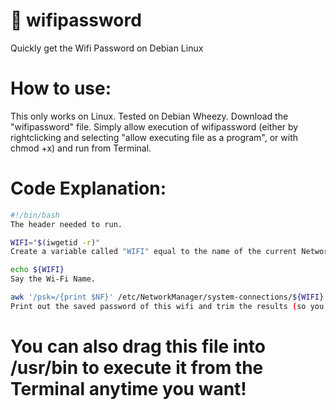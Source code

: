 # 📶 wifipassword

Quickly get the Wifi Password on Debian Linux

# How to use:
This only works on Linux. Tested on Debian Wheezy.
Download the "wifipassword" file.
Simply allow execution of wifipassword (either by rightclicking and selecting "allow executing file as a program", or with chmod +x) and run from Terminal.

# Code Explanation:

```bash
#!/bin/bash
The header needed to run.

WIFI="$(iwgetid -r)"
Create a variable called "WIFI" equal to the name of the current Network.

echo ${WIFI}
Say the Wi-Fi Name.

awk '/psk=/{print $NF}' /etc/NetworkManager/system-connections/${WIFI} | cut -c 5-
Print out the saved password of this wifi and trim the results (so you don't see "psk=").
```
# You can also drag this file into /usr/bin to execute it from the Terminal anytime you want!
